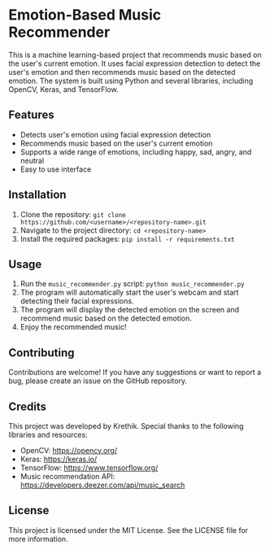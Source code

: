 

# Emotion-Based Music Recommender

This is a machine learning-based project that recommends music based on the user's current emotion. It uses facial expression detection to detect the user's emotion and then recommends music based on the detected emotion. The system is built using Python and several libraries, including OpenCV, Keras, and TensorFlow.

## Features

- Detects user's emotion using facial expression detection
- Recommends music based on the user's current emotion
- Supports a wide range of emotions, including happy, sad, angry, and neutral
- Easy to use interface

## Installation

1. Clone the repository: `git clone https://github.com/<username>/<repository-name>.git`
2. Navigate to the project directory: `cd <repository-name>`
3. Install the required packages: `pip install -r requirements.txt`

## Usage

1. Run the `music_recommender.py` script: `python music_recommender.py`
2. The program will automatically start the user's webcam and start detecting their facial expressions.
3. The program will display the detected emotion on the screen and recommend music based on the detected emotion.
4. Enjoy the recommended music!

## Contributing

Contributions are welcome! If you have any suggestions or want to report a bug, please create an issue on the GitHub repository.

## Credits

This project was developed by Krethik. Special thanks to the following libraries and resources:

- OpenCV: https://opencv.org/
- Keras: https://keras.io/
- TensorFlow: https://www.tensorflow.org/
- Music recommendation API: https://developers.deezer.com/api/music_search

## License

This project is licensed under the MIT License. See the LICENSE file for more information.
